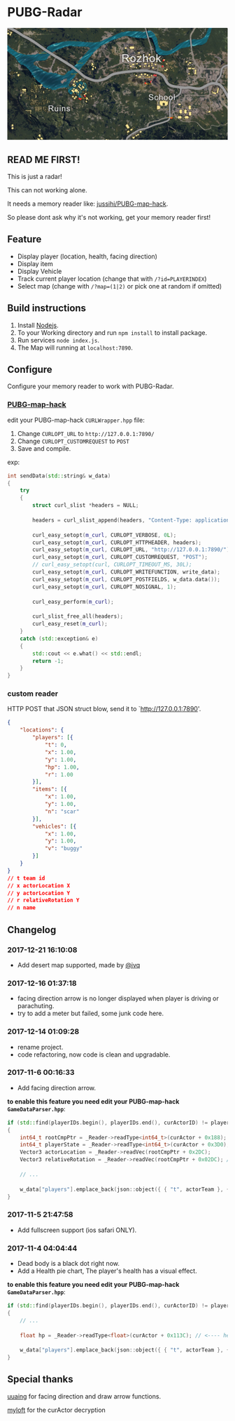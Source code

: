 # PUBG-Radar

![](pics/browser.png)

## READ ME FIRST!

This is just a radar!

This can not working alone.

It needs a memory reader like: [jussihi/PUBG-map-hack](https://github.com/jussihi/PUBG-map-hack).

So please dont ask why it's not working, get your memory reader first!

## Feature

* Display player (location, health, facing direction)
* Display item
* Display Vehicle
* Track current player location (change that with `/?id=PLAYERINDEX`)
* Select map (change with `/?map=(1|2)` or pick one at random if omitted)

## Build instructions

1. Install [Nodejs](https://nodejs.org.).
2. To your Working directory and run `npm install` to install package.
3. Run services `node index.js`.
4. The Map will running at `localhost:7890`.

## Configure

Configure your memory reader to work with PUBG-Radar.

### **[PUBG-map-hack](https://github.com/jussihi/PUBG-map-hack)**

edit your PUBG-map-hack `CURLWrapper.hpp` file:

1. Change `CURLOPT_URL` to `http://127.0.0.1:7890/`
2. Change `CURLOPT_CUSTOMREQUEST` to `POST`
3. Save and compile.

exp:

```C++
int sendData(std::string& w_data)
{
    try
    {
        struct curl_slist *headers = NULL;

        headers = curl_slist_append(headers, "Content-Type: application/json");

        curl_easy_setopt(m_curl, CURLOPT_VERBOSE, 0L);
        curl_easy_setopt(m_curl, CURLOPT_HTTPHEADER, headers);
        curl_easy_setopt(m_curl, CURLOPT_URL, "http://127.0.0.1:7890/");  // <---- here
        curl_easy_setopt(m_curl, CURLOPT_CUSTOMREQUEST, "POST");          // <---- here
        // curl_easy_setopt(curl, CURLOPT_TIMEOUT_MS, 30L);
        curl_easy_setopt(m_curl, CURLOPT_WRITEFUNCTION, write_data);
        curl_easy_setopt(m_curl, CURLOPT_POSTFIELDS, w_data.data());
        curl_easy_setopt(m_curl, CURLOPT_NOSIGNAL, 1);

        curl_easy_perform(m_curl);

        curl_slist_free_all(headers);
        curl_easy_reset(m_curl);
    }
    catch (std::exception& e)
    {
        std::cout << e.what() << std::endl;
        return -1;
    }
}
```

### custom reader

HTTP POST that JSON struct blow, send it to `http://127.0.0.1:7890'.

```json
{
    "locations": {
        "players": [{
            "t": 0,
            "x": 1.00,
            "y": 1.00,
            "hp": 1.00,
            "r": 1.00
        }],
        "items": [{
            "x": 1.00,
            "y": 1.00,
            "n": "scar"
        }],
        "vehicles": [{
            "x": 1.00,
            "y": 1.00,
            "v": "buggy"
        }]
    }
}
// t team id
// x actorLocation X
// y actorLocation Y
// r relativeRotation Y
// n name
```

## Changelog

### 2017-12-21 16:10:08
* Add desert map supported, made by [@ivq](https://github.com/ivq)

### 2017-12-16 01:37:18
* facing direction arrow is no longer displayed when player is driving or parachuting.
* try to add a meter but failed, some junk code here.

### 2017-12-14 01:09:28
* rename project.
* code refactoring, now code is clean and upgradable.

### 2017-11-6 00:16:33
* Add facing direction arrow.

**to enable this feature you need edit your PUBG-map-hack `GameDataParser.hpp`**:

```C++
if (std::find(playerIDs.begin(), playerIDs.end(), curActorID) != playerIDs.end())
{
    int64_t rootCmpPtr = _Reader->readType<int64_t>(curActor + 0x188);
    int64_t playerState = _Reader->readType<int64_t>(curActor + 0x3D0);
    Vector3 actorLocation = _Reader->readVec(rootCmpPtr + 0x2DC);
    Vector3 relativeRotation = _Reader->readVec(rootCmpPtr + 0x02DC); // <---- here

    // ...
    
    w_data["players"].emplace_back(json::object({ { "t", actorTeam }, {"hp", hp}, { "x", actorLocation.X },{ "y", actorLocation.Y }, {"r", relativeRotation.Y } })); // <---- and here
}
```

### 2017-11-5 21:47:58
* Add fullscreen support (ios safari ONLY).

### 2017-11-4 04:04:44
 * Dead body is a black dot right now.
 * Add a Health pie chart, The player's health has a visual effect.

**to enable this feature you need edit your PUBG-map-hack `GameDataParser.hpp`**:

```C++
if (std::find(playerIDs.begin(), playerIDs.end(), curActorID) != playerIDs.end())
{
    // ...

    float hp = _Reader->readType<float>(curActor + 0x113C); // <---- here

    w_data["players"].emplace_back(json::object({ { "t", actorTeam }, {"hp", hp}, { "x", actorLocation.X },{ "y", actorLocation.Y }/*,{ "z", actorLocation.Z }*/ })); // <---- and here
}
 ```

## Special thanks

[uuaing](https://github.com/uuaing) for facing direction and draw arrow functions.

[myloft](https://github.com/myloft) for the curActor decryption
